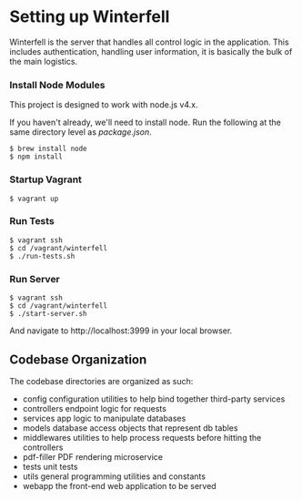 # Setting up Winterfell
Winterfell is the server that handles all control logic in the application. This includes authentication, handling user information, it is basically the bulk of the main logistics.

### Install Node Modules
This project is designed to work with node.js v4.x.

If you haven't already, we'll need to install node. Run the following at the same directory level as _package.json_.

```
$ brew install node
$ npm install
```

### Startup Vagrant

```
$ vagrant up
```

### Run Tests

```
$ vagrant ssh
$ cd /vagrant/winterfell
$ ./run-tests.sh
```

### Run Server

```
$ vagrant ssh
$ cd /vagrant/winterfell
$ ./start-server.sh
```

And navigate to http://localhost:3999 in your local browser.

## Codebase Organization
The codebase directories are organized as such:
- config		    configuration utilities to help bind together third-party services
- controllers		endpoint logic for requests
- services		  app logic to manipulate databases
- models		    database access objects that represent db tables
- middlewares		utilities to help process requests before hitting the controllers
- pdf-filler    PDF rendering microservice
- tests         unit tests
- utils         general programming utilities and constants
- webapp        the front-end web application to be served
